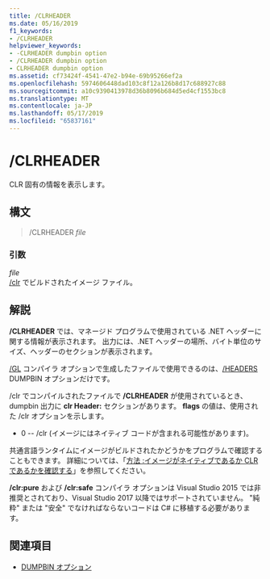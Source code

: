 ```yaml
---
title: /CLRHEADER
ms.date: 05/16/2019
f1_keywords:
- /CLRHEADER
helpviewer_keywords:
- -CLRHEADER dumpbin option
- /CLRHEADER dumpbin option
- CLRHEADER dumpbin option
ms.assetid: cf73424f-4541-47e2-b94e-69b95266ef2a
ms.openlocfilehash: 5974606448dad103c8f12a126b8d17c688927c88
ms.sourcegitcommit: a10c9390413978d36b8096b684d5ed4cf1553bc8
ms.translationtype: MT
ms.contentlocale: ja-JP
ms.lasthandoff: 05/17/2019
ms.locfileid: "65837161"
---
```

# <a name="clrheader"></a>/CLRHEADER

CLR 固有の情報を表示します。

## <a name="syntax"></a>構文

> /CLRHEADER *file*

### <a name="arguments"></a>引数

*file*<br/>
[/clr](clr-common-language-runtime-compilation.md) でビルドされたイメージ ファイル。

## <a name="remarks"></a>解説

**/CLRHEADER** では、マネージド プログラムで使用されている .NET ヘッダーに関する情報が表示されます。 出力には、.NET ヘッダーの場所、バイト単位のサイズ、ヘッダーのセクションが表示されます。

[/GL](gl-whole-program-optimization.md) コンパイラ オプションで生成したファイルで使用できるのは、[/HEADERS](headers.md) DUMPBIN オプションだけです。

/clr でコンパイルされたファイルで **/CLRHEADER** が使用されているとき、dumpbin 出力に **clr Header:** セクションがあります。 **flags** の値は、使用された /clr オプションを示します。

- 0 -- /clr (イメージにはネイティブ コードが含まれる可能性があります)。

共通言語ランタイムにイメージがビルドされたかどうかをプログラムで確認することもできます。  詳細については、「[方法 :イメージがネイティブであるか CLR であるかを確認する](../../dotnet/how-to-determine-if-an-image-is-native-or-clr.md)」を参照してください。

**/clr:pure** および **/clr:safe** コンパイラ オプションは Visual Studio 2015 では非推奨とされており、Visual Studio 2017 以降ではサポートされていません。 "純粋" または "安全" でなければならないコードは C# に移植する必要があります。

## <a name="see-also"></a>関連項目

- [DUMPBIN オプション](dumpbin-options.md)
